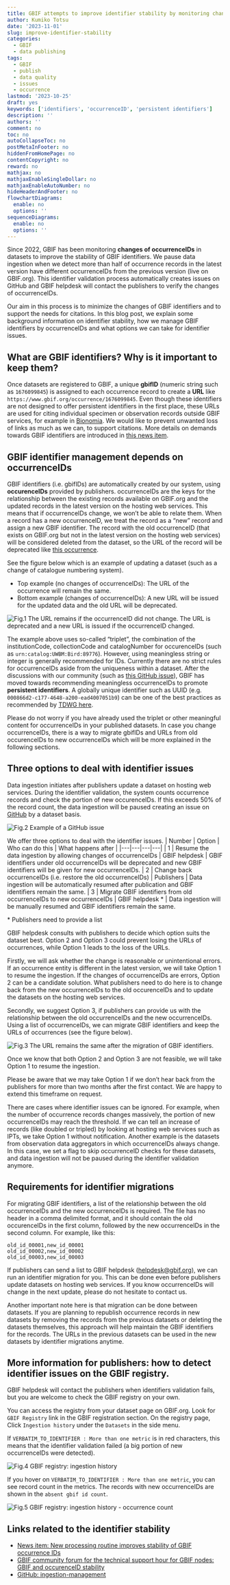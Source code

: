 ```yaml
---
title: GBIF attempts to improve identifier stability by monitoring changes of occurenceIDs
author: Kumiko Totsu
date: '2023-11-01'
slug: improve-identifier-stability
categories:
  - GBIF
  - data publishing
tags:
  - GBIF
  - publish
  - data quality
  - issues
  - occurrence
lastmod: '2023-10-25'
draft: yes
keywords: ['identifiers', 'occurrenceID', 'persistent identifiers']
description: ''
authors: ''
comment: no
toc: no
autoCollapseToc: no
postMetaInFooter: no
hiddenFromHomePage: no
contentCopyright: no
reward: no
mathjax: no
mathjaxEnableSingleDollar: no
mathjaxEnableAutoNumber: no
hideHeaderAndFooter: no
flowchartDiagrams:
  enable: no
  options: ''
sequenceDiagrams:
  enable: no
  options: ''
---
```


Since 2022, GBIF has been monitoring **changes of occurrenceIDs** in datasets to improve the stability of GBIF identifiers. We pause data ingestion when we detect more than half of occurrence records in the latest version have different occurrenceIDs from the previous version (live on GBIF.org). This identifier validation process automatically creates issues on GitHub and GBIF helpdesk will contact the publishers to verify the changes of occurrenceIDs. 

Our aim in this process is to minimize the changes of GBIF identifiers and to support the needs for citations. In this blog post, we explain some background information on identifier stability, how we manage GBIF identifiers by occurrenceIDs and what options we can take for identifier issues. 


## What are GBIF identifiers? Why is it important to keep them?

Once datasets are registered to GBIF, a unique **gbifID** (numeric string such as `1676099845`) is assigned to each occurrence record to create a **URL** like `https://www.gbif.org/occurrence/1676099845`. Even though these identifiers are not designed to offer persistent identifiers in the first place, these URLs are used for citing individual specimen or observation records outside GBIF services, for example in [Bionomia](https://bionomia.net/). We would like to prevent unwanted loss of links as much as we can, to support citations. More details on demands towards GBIF identifiers are introduced in [this news item](https://www.gbif.org/news/2M3n65fHOhvq4ek5oVOskc/new-processing-routine-improves-stability-of-gbif-occurrence-ids). 


## GBIF identifier management depends on occurrenceIDs

GBIF identifiers (i.e. gbifIDs) are automatically created by our system, using **occurenceIDs** provided by publishers. occurrenceIDs are the keys for the relationship between the existing records available on GBIF.org and the updated records in the latest version on the hosting web services. This means that if occurrenceIDs change, we won’t be able to relate them. When a record has a new occurrenceID, we treat the record as a “new” record and assign a new GBIF identifier. The record with the old occurrenceID (that exists on GBIF.org but not in the latest version on the hosting web services) will be considered deleted from the dataset, so the URL of the record will be deprecated like [this occurrence](https://www.gbif.org/occurrence/1252968762).

See the figure below which is an example of updating a dataset (such as a change of catalogue numbering system). 
 * Top example (no changes of occurrenceIDs): The URL of the occurrence will remain the same. 
 * Bottom example (changes of occurrenceIDs): A new URL will be issued for the updated data and the old URL will be deprecated.

![Fig.1 The URL remains if the occurrenceID did not change. The URL is deprecated and a new URL is issued if the occurrenceID changed.](/content/post/2023-11-01-improve-identifier-stability/fig1.png)

The example above uses so-called “triplet”, the combination of the institutionCode, collectionCode and catalogNumber for occurenceIDs (such as `urn:catalog:UWBM:Bird:89776`). However, using meaningless string or integer is generally recommended for IDs. Currently there are no strict rules for occurrenceIDs aside from the uniqueness within a dataset. After the discussions with our community (such as [this GitHub issue](https://github.com/tdwg/dwc/issues/491)), GBIF has moved towards recommending meaningless occurrenceIDs to promote **persistent identifiers**. A globally unique identifier such as UUID (e.g. `000866d2-c177-4648-a200-ead4007051b9`) can be one of the best practices as recommended by [TDWG here](http://rs.tdwg.org/dwc/terms/occurrenceID). 

Please do not worry if you have already used the triplet or other meaningful content for occurrenceIDs in your published datasets. In case you change occurrenceIDs, there is a way to migrate gbifIDs and URLs from old occurenceIDs to new occurrenceIDs which will be more explained in the following sections.


## Three options to deal with identifier issues

Data ingestion initiates after publishers update a dataset on hosting web services. During the identifier validation, the system counts occurrence records and check the portion of new occurenceIDs. If this exceeds 50% of the record count, the data ingestion will be paused creating an issue on [GitHub](https://github.com/gbif/ingestion-management/issues) by a dataset basis.

![Fig.2 Example of a GitHub issue](/content/post/2023-11-01-improve-identifier-stability/fig2.jpg)

We offer three options to deal with the identifier issues. 
| Number | Option | Who can do this | What happens after |
|---|---|---|---|
| 1 | Resume the data ingestion by allowing changes of occurrenceIDs | GBIF helpdesk | GBIF identifiers under old occurrenceIDs will be deprecated and new GBIF identifiers will be given for new occurrenceIDs.
| 2 | Change back occurrenceIDs (i.e. restore the old occurrenceIDs) | Publishers | Data ingestion will be automatically resumed after publication and GBIF identifiers remain the same.
| 3 | Migrate GBIF identifiers from old occurrenceIDs to new occurrenceIDs | GBIF helpdesk * | Data ingestion will be manually resumed and GBIF identifiers remain the same.

\* Publishers need to provide a list

GBIF helpdesk consults with publishers to decide which option suits the dataset best. Option 2 and Option 3 could prevent losing the URLs of occurrences, while Option 1 leads to the loss of the URLs. 

Firstly, we will ask whether the change is reasonable or unintentional errors. If an occurrence entity is different in the latest version, we will take Option 1 to resume the ingestion. If the changes of occurrenceIDs are errors, Option 2 can be a candidate solution. What publishers need to do here is to change back from the new occurrenceIDs to the old occurenceIDs and to update the datasets on the hosting web services. 

Secondly, we suggest Option 3, if publishers can provide us with the relationship between the old occurrenceIDs and the new occurrenceIDs. Using a list of occurrenceIDs, we can migrate GBIF identifiers and keep the URLs of occurrences (see the figure below).

![Fig.3 The URL remains the same after the migration of GBIF identifiers.](/content/post/2023-11-01-improve-identifier-stability/fig3.png)

Once we know that both Option 2 and Option 3 are not feasible, we will take Option 1 to resume the ingestion.

Please be aware that we may take Option 1 if we don’t hear back from the publishers for more than two months after the first contact. We are happy to extend this timeframe on request.

There are cases where identifier issues can be ignored. For example, when the number of occurrence records changes massively, the portion of new occurrenceIDs may reach the threshold. If we can tell an increase of records (like doubled or tripled) by looking at hosting web services such as IPTs, we take Option 1 without notification. Another example is the datasets from observation data aggregators in which occurrenceIDs always change. In this case, we set a flag to skip occurrenceID checks for these datasets, and data ingestion will not be paused during the identifier validation anymore.


## Requirements for identifier migrations

For migrating GBIF identifiers, a list of the relationship between the old occurrenceIDs and the new occurrenceIDs is required. The file has no header in a comma delimited format, and it should contain the old occurenceIDs in the first column, followed by the new occurrenceIDs in the second column.  For example, like this:

```
old_id_00001,new_id_00001
old_id_00002,new_id_00002
old_id_00003,new_id_00003
```

If publishers can send a list to GBIF helpdesk (helpdesk@gbif.org), we can run an identifier migration for you. This can be done even before publishers update datasets on hosting web services. If you know occurrenceIDs will change in the next update, please do not hesitate to contact us.

Another important note here is that migration can be done between datasets. If you are planning to republish occurrence records in new datasets by removing the records from the previous datasets or deleting the datasets themselves, this approach will help maintain the GBIF identifiers for the records. The URLs in the previous datasets can be used in the new datasets by identifier migrations anytime.


## More information for publishers: how to detect identifier issues on the GBIF registry. 

GBIF helpdesk will contact the publishers when identifiers validation fails, but you are welcome to check the GBIF registry on your own. 

You can access the registry from your dataset page on GBIF.org. Look for `GBIF Registry` link in the GBIF registration section. On the registry page, Click `Ingestion history` under the `Datasets` in the side menu. 

If `VERBATIM_TO_IDENTIFIER : More than one metric` is in red characters, this means that the identifier validation failed (a big portion of new occurrenceIDs were detected).

![Fig.4 GBIF registry: ingestion history](/content/post/2023-11-01-improve-identifier-stability/fig4.jpg)

If you hover on `VERBATIM_TO_IDENTIFIER : More than one metric`, you can see record count in the metrics. The records with new occurrenceIDs are shown in the `absent gbif id count`.

![Fig.5 GBIF registry: ingestion history - occurrence count](/content/post/2023-11-01-improve-identifier-stability/fig5.jpg)


## Links related to the identifier stability
  * [News item: New processing routine improves stability of GBIF occurrence IDs](https://www.gbif.org/news/2M3n65fHOhvq4ek5oVOskc/new-processing-routine-improves-stability-of-gbif-occurrence-ids)
  * [GBIF community forum for the technical support hour for GBIF nodes: GBIF and occurenceID stability](https://discourse.gbif.org/t/occurrenceid-stability-gbif-technical-support-hour-for-nodes/4158/5)  
  * [GitHub: ingestion-management](https://github.com/gbif/ingestion-management)
